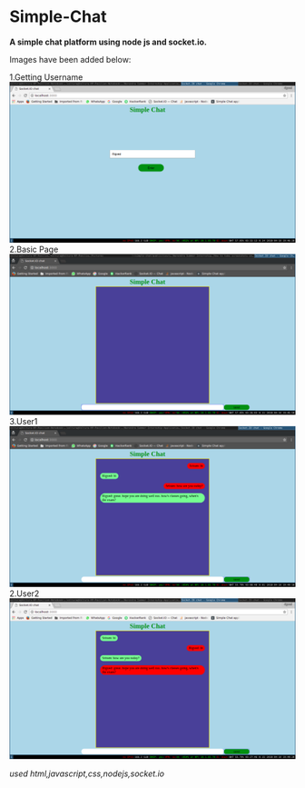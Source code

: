 # Simple-Chat
**A simple chat platform using node js and socket.io.**

Images have been added below:

1.Getting Username
![alt text](/login.png)
2.Basic Page
![alt text](/basic.png)
3.User1
![alt text](/user1.png)
2.User2
![alt text](/user2.png)

*used html,javascript,css,nodejs,socket.io*
